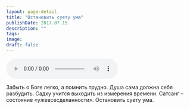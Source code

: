 ```yaml
---
layout: page-detail
title: "Остановить суету ума"
publishDate: 2017.07.15
description: ""
tags:
image:
draft: false
---
```


<audio title="2017.07.15 - Остановить суету ума.mp3" src="https://filer-api.advayta.org/v1.0/public/files/75079" controls=""></audio>

 Забыть о Боге легко, а помнить трудно. Душа сама должна себя разбудить. Садху учится выходить из измерения времени. Сатсанг – состояние «ужевсесделанности». Остановить суету ума. 

  
